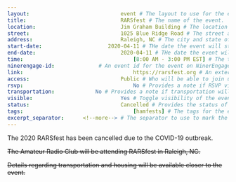 ```yaml
---
layout:								event # The layout to use for the event page. This should never be changed.
title:								RARSfest # The name of the event.
location:							Jim Graham Building # The location or building of the event.
street:								1025 Blue Ridge Road # The street address of the event.
address:							Raleigh, NC # The city and state of the event.
start-date:						2020-04-11 # THe date the event will start. YYYY-MM-DD.
end-date:							2020-04-11 # THe date the event will end. YYYY-MM-DD.
time:									[8:00 AM - 3:00 PM EST] # The time range of the event. Does not include travel. An array of times for multi-day events.
ninerengage-id:				 # An event id for the event on NinerEngage. Optional.
link:									https://rarsfest.org # An external link to the event. Optional.
access:								Public # Who will be able to join us for the event. Values: 'Club', 'School', or 'Public'.
rsvp:									No # Provides a note if RSVP via email is required. Values: 'Yes', 'No'
transportation:				No # Provides a note if transportation will be provided. Values: 'Yes', 'No'
visible:							Yes # Toggle visibility of the event in feeds. Values: 'Yes', 'No'
status:								Cancelled # Provides the status of the event. Values: 'Attending', 'Planned', 'Cancelled'.
tags:									[hamfests] # The tags for the event.
excerpt_separator:		<!--more--> # The separator to use to mark the end of the event excerpt.
---
```



The 2020 RARSfest has been cancelled due to the COVID-19 outbreak.

<!--more-->

~~The Amateur Radio Club will be attending RARSfest in Raleigh, NC.~~

~~Details regarding transportation and housing will be available closer to the event.~~
